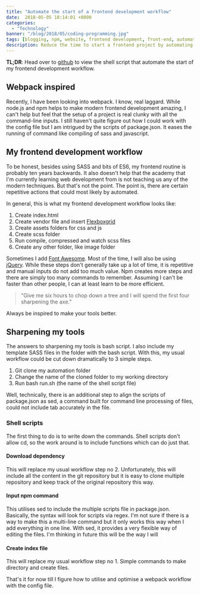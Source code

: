 ```yaml
---
title: "Automate the start of a frontend development workflow"
date:  2018-05-05 18:14:01 +0800
categories:
  - "Technology"
banner: "/blog/2018/05/coding-programming.jpg"
tags: [blogging, npm, website, frontend development, front-end, automation]
description: Reduce the time to start a frontend project by automating it through a bash script
---
```


__TL;DR__: Head over to [github](https://github.com/wing-puah/automate-start-frontend-proj) to view the shell script that automate the start of my frontend development workflow.

## Webpack inspired
Recently, I have been looking into webpack. I know, real laggard. While node.js and npm helps to make modern frontend development amazing, I can't help but feel that the setup of a project is real clunky with all the command-line inputs. I still haven't quite figure out how I could work with the config file but I am intrigued by the scripts of package.json. It eases the running of command like compiling of sass and javascript.  

## My frontend development workflow
To be honest, besides using SASS and bits of ES6, my frontend routine is probably ten years backwards. It also doesn't help that the academy that I'm currently learning web development from is not teaching us any of the modern techniques. But that's not the point. The point is, there are certain repetitive actions that could most likely by automated.

In general, this is what my frontend development workflow looks like:
1. Create index.html
2. Create vendor file and insert [Flexboxgrid](https://github.com/kristoferjoseph/flexboxgrid)
3. Create assets folders for css and js
4. Create scss folder
5. Run compile, compressed and watch scss files
6. Create any other folder, like image folder

Sometimes I add [Font Awesome](https://fontawesome.com/). Most of the time, I will also be using [jQuery](http://jquery.com/). While these steps don't generally take up a lot of time, it is repetitive and manual inputs do not add too much value. Npm creates more steps and there are simply too many commands to remember. Assuming I can't be faster than other people, I can at least learn to be more efficient.

<blockquote>
"Give me six hours to chop down a tree and I will spend the first four sharpening the axe."
</blockquote>
Always be inspired to make your tools better.

## Sharpening my tools
The answers to sharpening my tools is bash script. I also include my template SASS files in the folder with the bash script. With this, my usual workflow could be cut down dramatically to 3 simple steps.

1. Git clone my automation folder
2. Change the name of the cloned folder to my working directory
3. Run bash run.sh (the name of the shell script file)

Well, technically, there is an additional step to align the scripts of package.json as sed, a command built for command line processing of files, could not include tab accurately in the file.

### Shell scripts
The first thing to do is to write down the commands. Shell scripts don't allow cd, so the work around is to include functions which can do just that.  
<script src="https://gist.github.com/wing-puah/6b613de64b0d505e4f43fb7921ee4371.js?file=run.sh"></script>

#### Download dependency
<script src="https://gist.github.com/wing-puah/6b613de64b0d505e4f43fb7921ee4371.js?file=downloadDependency"></script>
This will replace my usual workflow step no 2. Unfortunately, this will include all the content in the git repository but it is easy to clone multiple repository and keep track of the original repository this way.

#### Input npm command
<script src="https://gist.github.com/wing-puah/6b613de64b0d505e4f43fb7921ee4371.js?file=createJSbuild"></script>
This utilises sed to include the multiple scripts file in package.json. Basically, the syntax will look for scripts via regex. I'm not sure if there is a way to make this a multi-line command but it only works this way when I add everything in one line. With sed, it provides a very flexible way of editing the files. I'm thinking in future this will be the way I will

#### Create index file
<script src="https://gist.github.com/wing-puah/6b613de64b0d505e4f43fb7921ee4371.js?file=createIndex"></script>
This will replace my usual workflow step no 1. Simple commands to make directory and create files.

That's it for now till I figure how to utilise and optimise a webpack workflow with the config file.
